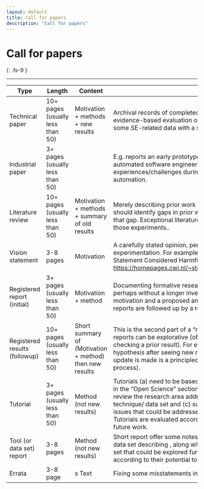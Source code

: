 ```yaml
---
layout: default
title: Call for papers
description: "Call for papers"
---
```


# Call for papers
{: .fs-9 }

---


<font size=1>

Type | Length| Content | Notes
----|--------|---------|------
Technical paper | 10+ pages (usually less than 50) | Motivation + methods  +  new results | Archival records of completed research, usually with an  evidence-based evaluation of hypotheses (e.g experiments on some SE-related data with a statistical analysis).   
Industrial paper | 3+ pages (usually less than 50)| | E.g. reports an early prototype or deployed version of an automated software engineering task, or experiences/challenges during the deployment of such automation.
Literature review | 10+ pages (usually less than 50) | Motivation + methods + summary of old results  | Merely describing prior work is not  enough. Literature reviews should identify gaps in prior work and propose ways to address that gap. Exceptional literature reviews actually perform some of those experiments..
Vision statement | 3-8 pages | Motivation | A carefully stated opinion, perhaps yet without supporting experimentation. For example, see “Edgar Dijkstra: Go To Statement Considered Harmful”, https://homepages.cwi.nl/~storm/teaching/reader/Dijkstra68.pdf
Registered report (initial) | 3+ pages (usually less than 50) | Motivation + method | Documenting  formative research ideas and an hypothesis, perhaps without a longer investigation -  these should include motivation and a proposed analysis method.  Ideally, registered reports are followed up by a registered results paper. |
Registered results<br>(followup) | 10+ pages (usually less than 50) | Short summary of (Motivation + method) then new results | This is the second part of a “registered report” paper.  Registered reports  can be explorative (of new ground) or confirmative (i.e. checking a prior result). For exploratory studies,  updating the  hypothesis after seeing new results is allowed, providing that update is made  is a principled manner (using some principle process).
Tutorial | 3+ pages (usually less than 50) | Method (not new results) | Tutorials (a) need to be based on  “available” material  (as defined in the “Open Science” section, above).  Such papers need to (b) review the research area addressed by some tool/ algorithm/ technique/   data set and (c) suggest a list of significant open issues  that could be  addressed with the tool or data set. Tutorials are evaluated  according to their potential to enable future work.
Tool (or data set) report | 3-8 pages | Method (not  new results) | Short report offer some notes on a  some reusab;e tool/ artifact/ data set describing , along with open issues with that   tool or data set that could be explored further .  Tool reports are evaluated  according to their potential to enable future work.
Errata | 3-8 page |s Text | Fixing some misstatements in a prior publication.  


</font>


